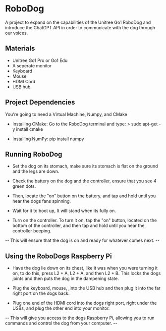 # RoboDog
A project to expand on the capabilities of the Unitree Go1 RoboDog and introduce the ChatGPT API in order to communicate with the dog through our voices.

## Materials
- Unitree Go1 Pro or Go1 Edu
- A seperate monitor
- Keyboard
- Mouse
- HDMI Cord
- USB hub

## Project Dependencies
You're going to need a Virtual Machine, Numpy, and CMake 

- Installing CMake: Go to the RoboDog terminal and type: > sudo apt-get -y install cmake

- Installing NumPy: pip install numpy

## Running RoboDog
- Set the dog on its stomach, make sure its stomach is flat on the ground and the legs are down.

- Check the battery on the dog and the controller, ensure that you see 4 green dots.

- Then, locate the "on" button on the battery, and tap and hold until you hear the dogs fans spinning.

- Wait for it to boot up, It will stand when its fully on.

- Turn on the controller. To turn it on, tap the "on" button, located on the bottom of the controller, and then tap and hold until you hear the controller beeping.

-- This will ensure that the dog is on and ready for whatever comes next. --

## Using the RoboDogs Raspberry Pi
- Have the dog lie down on its chest, like it was when you were turning it on, to do this, press L2 + A, L2 + A, and then L2 + B. This locks the dogs joints and then puts the dog in the dampening state.

- Plug the keyboard, mouse, ,into the USB hub and then plug it into the far right port on the dogs back.

- Plug one end of the HDMI cord into the dogs right port, right under the USBs, and plug the other end into your monitor.

-- This will give you access to the dogs Raspberry Pi, allowing you to run commands and control the dog from your computer. --




